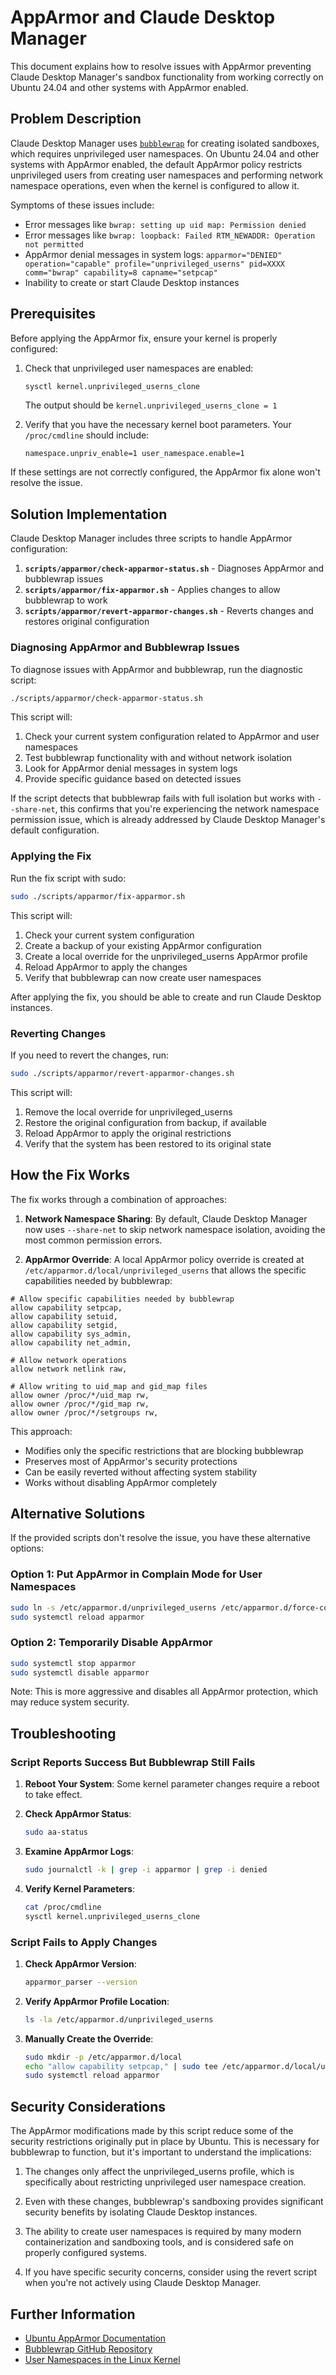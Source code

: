 # AppArmor and Claude Desktop Manager

This document explains how to resolve issues with AppArmor preventing Claude Desktop Manager's sandbox functionality from working correctly on Ubuntu 24.04 and other systems with AppArmor enabled.

## Problem Description

Claude Desktop Manager uses [`bubblewrap`](https://github.com/containers/bubblewrap) for creating isolated sandboxes, which requires unprivileged user namespaces. On Ubuntu 24.04 and other systems with AppArmor enabled, the default AppArmor policy restricts unprivileged users from creating user namespaces and performing network namespace operations, even when the kernel is configured to allow it.

Symptoms of these issues include:

- Error messages like `bwrap: setting up uid map: Permission denied`
- Error messages like `bwrap: loopback: Failed RTM_NEWADDR: Operation not permitted`
- AppArmor denial messages in system logs: `apparmor="DENIED" operation="capable" profile="unprivileged_userns" pid=XXXX comm="bwrap" capability=8 capname="setpcap"`
- Inability to create or start Claude Desktop instances

## Prerequisites

Before applying the AppArmor fix, ensure your kernel is properly configured:

1. Check that unprivileged user namespaces are enabled:
   ```bash
   sysctl kernel.unprivileged_userns_clone
   ```
   The output should be `kernel.unprivileged_userns_clone = 1`

2. Verify that you have the necessary kernel boot parameters. Your `/proc/cmdline` should include:
   ```
   namespace.unpriv_enable=1 user_namespace.enable=1
   ```

If these settings are not correctly configured, the AppArmor fix alone won't resolve the issue.

## Solution Implementation

Claude Desktop Manager includes three scripts to handle AppArmor configuration:

1. **`scripts/apparmor/check-apparmor-status.sh`** - Diagnoses AppArmor and bubblewrap issues
2. **`scripts/apparmor/fix-apparmor.sh`** - Applies changes to allow bubblewrap to work
3. **`scripts/apparmor/revert-apparmor-changes.sh`** - Reverts changes and restores original configuration

### Diagnosing AppArmor and Bubblewrap Issues

To diagnose issues with AppArmor and bubblewrap, run the diagnostic script:

```bash
./scripts/apparmor/check-apparmor-status.sh
```

This script will:

1. Check your current system configuration related to AppArmor and user namespaces
2. Test bubblewrap functionality with and without network isolation
3. Look for AppArmor denial messages in system logs
4. Provide specific guidance based on detected issues

If the script detects that bubblewrap fails with full isolation but works with `--share-net`, this confirms that you're experiencing the network namespace permission issue, which is already addressed by Claude Desktop Manager's default configuration.

### Applying the Fix

Run the fix script with sudo:

```bash
sudo ./scripts/apparmor/fix-apparmor.sh
```

This script will:

1. Check your current system configuration
2. Create a backup of your existing AppArmor configuration
3. Create a local override for the unprivileged_userns AppArmor profile
4. Reload AppArmor to apply the changes
5. Verify that bubblewrap can now create user namespaces

After applying the fix, you should be able to create and run Claude Desktop instances.

### Reverting Changes

If you need to revert the changes, run:

```bash
sudo ./scripts/apparmor/revert-apparmor-changes.sh
```

This script will:

1. Remove the local override for unprivileged_userns
2. Restore the original configuration from backup, if available
3. Reload AppArmor to apply the original restrictions
4. Verify that the system has been restored to its original state

## How the Fix Works

The fix works through a combination of approaches:

1. **Network Namespace Sharing**: By default, Claude Desktop Manager now uses `--share-net` to skip network namespace isolation, avoiding the most common permission errors.

2. **AppArmor Override**: A local AppArmor policy override is created at `/etc/apparmor.d/local/unprivileged_userns` that allows the specific capabilities needed by bubblewrap:

```
# Allow specific capabilities needed by bubblewrap
allow capability setpcap,
allow capability setuid,
allow capability setgid,
allow capability sys_admin,
allow capability net_admin,

# Allow network operations
allow network netlink raw,

# Allow writing to uid_map and gid_map files
allow owner /proc/*/uid_map rw,
allow owner /proc/*/gid_map rw,
allow owner /proc/*/setgroups rw,
```

This approach:
- Modifies only the specific restrictions that are blocking bubblewrap
- Preserves most of AppArmor's security protections
- Can be easily reverted without affecting system stability
- Works without disabling AppArmor completely

## Alternative Solutions

If the provided scripts don't resolve the issue, you have these alternative options:

### Option 1: Put AppArmor in Complain Mode for User Namespaces

```bash
sudo ln -s /etc/apparmor.d/unprivileged_userns /etc/apparmor.d/force-complain/
sudo systemctl reload apparmor
```

### Option 2: Temporarily Disable AppArmor

```bash
sudo systemctl stop apparmor
sudo systemctl disable apparmor
```

Note: This is more aggressive and disables all AppArmor protection, which may reduce system security.

## Troubleshooting

### Script Reports Success But Bubblewrap Still Fails

1. **Reboot Your System**: Some kernel parameter changes require a reboot to take effect.

2. **Check AppArmor Status**:
   ```bash
   sudo aa-status
   ```

3. **Examine AppArmor Logs**:
   ```bash
   sudo journalctl -k | grep -i apparmor | grep -i denied
   ```

4. **Verify Kernel Parameters**:
   ```bash
   cat /proc/cmdline
   sysctl kernel.unprivileged_userns_clone
   ```

### Script Fails to Apply Changes

1. **Check AppArmor Version**:
   ```bash
   apparmor_parser --version
   ```

2. **Verify AppArmor Profile Location**:
   ```bash
   ls -la /etc/apparmor.d/unprivileged_userns
   ```

3. **Manually Create the Override**:
   ```bash
   sudo mkdir -p /etc/apparmor.d/local
   echo "allow capability setpcap," | sudo tee /etc/apparmor.d/local/unprivileged_userns
   sudo systemctl reload apparmor
   ```

## Security Considerations

The AppArmor modifications made by this script reduce some of the security restrictions originally put in place by Ubuntu. This is necessary for bubblewrap to function, but it's important to understand the implications:

1. The changes only affect the unprivileged_userns profile, which is specifically about restricting unprivileged user namespace creation.

2. Even with these changes, bubblewrap's sandboxing provides significant security benefits by isolating Claude Desktop instances.

3. The ability to create user namespaces is required by many modern containerization and sandboxing tools, and is considered safe on properly configured systems.

4. If you have specific security concerns, consider using the revert script when you're not actively using Claude Desktop Manager.

## Further Information

- [Ubuntu AppArmor Documentation](https://ubuntu.com/server/docs/security-apparmor)
- [Bubblewrap GitHub Repository](https://github.com/containers/bubblewrap)
- [User Namespaces in the Linux Kernel](https://www.kernel.org/doc/html/latest/admin-guide/namespaces/user.html)

